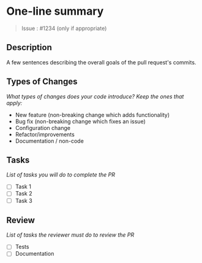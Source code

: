 # One-line summary

> Issue : #1234 (only if appropriate)

## Description
A few sentences describing the overall goals of the pull request's
commits.

## Types of Changes
_What types of changes does your code introduce? Keep the ones that apply:_

- New feature (non-breaking change which adds functionality)
- Bug fix (non-breaking change which fixes an issue)
- Configuration change
- Refactor/improvements
- Documentation / non-code

## Tasks
_List of tasks you will do to complete the PR_
  - [ ] Task 1
  - [ ] Task 2
  - [ ] Task 3

## Review
_List of tasks the reviewer must do to review the PR_
- [ ] Tests
- [ ] Documentation
